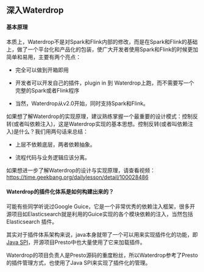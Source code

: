 ## 深入Waterdrop

#### 基本原理

本质上，Waterdrop不是对Spark和Flink内部的修改，而是在Spark和Flink的基础上，做了一个平台化和产品化的包装，使广大开发者使用Spark和Flink的时候更加简单和易用，主要有两个亮点：

* 完全可以做到开箱即用

* 开发者可以开发自己的插件，plugin in 到 Waterdrop上跑，而不需要写一个完整的Spark或者Flink程序

* 当然，Waterdrop从v2.0开始，同时支持Spark和Flink。

如果想了解Waterdrop的实现原理，建议熟练掌握一个最重要的设计模式：控制反转(或者叫依赖注入)，这是Waterdrop实现的基本思想。控制反转(或者叫依赖注入)是什么？我们用两句话来总结：

* 上层不依赖底层，两者依赖抽象。

* 流程代码与业务逻辑应该分离。

如果想进一步了解Waterdrop的设计与实现原理，请查看视频：https://time.geekbang.org/dailylesson/detail/100028486

#### Waterdrop的插件化体系是如何构建出来的？

可能有些同学听说过Google Guice，它是一个非常优秀的依赖注入框架，很多开源项目如Elasticsearch就是利用的Guice实现的各个模块依赖的注入，当然包括Elasticsearch 插件。

其实对于插件体系架构来说，java本身就带了一个可以用来实现插件化的功能，即[Java SPI](https://docs.oracle.com/javase/tutorial/sound/SPI-intro.html)，开源项目Presto中也大量使用了它来加载插件。

Waterdrop的项目负责人是Presto源码的重度粉丝，所以Waterdrop参考了Presto的插件管理方式，也使用了Java SPI来实现了插件化的管理。
